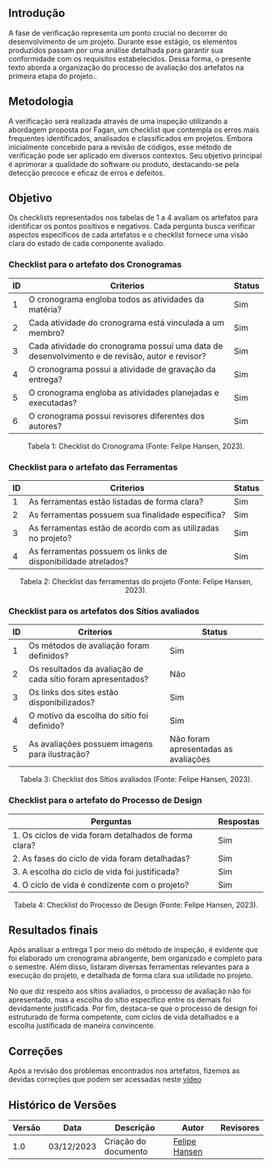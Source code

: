 ## Introdução 
A fase de verificação representa um ponto crucial no decorrer do desenvolvimento de um projeto. Durante esse estágio, os elementos produzidos passam por uma análise detalhada para garantir sua conformidade com os requisitos estabelecidos. Dessa forma, o presente texto aborda a organização do processo de avaliação dos artefatos na primeira etapa do projeto..

## Metodologia

A verificação será realizada através de uma inspeção utilizando a abordagem proposta por Fagan, um checklist que contempla os erros mais frequentes identificados, analisados e classificados em projetos. Embora inicialmente concebido para a revisão de códigos, esse método de verificação pode ser aplicado em diversos contextos. Seu objetivo principal é aprimorar a qualidade do software ou produto, destacando-se pela detecção precoce e eficaz de erros e defeitos. 


## Objetivo

Os checklists representados nos tabelas de 1 a 4 avaliam os artefatos para identificar os pontos positivos e negativos. Cada pergunta busca verificar aspectos específicos de cada artefatos e o checklist fornece uma visão clara do estado de cada componente avaliado.

### Checklist para o artefato dos Cronogramas

| ID |  Criterios  | Status |                           
| ------------------------    | -----------------------------| ----------------|
| 1 | O cronograma engloba todos as atividades da matéria? |       Sim      | 
| 2 | Cada atividade do cronograma está vinculada a um membro? |       Sim      |
| 3 | Cada atividade do cronograma possui uma data de desenvolvimento e de revisão, autor e revisor? |       Sim      |
| 4 | O cronograma possui a atividade de gravação da entrega? |       Sim      |
| 5 | O cronograma engloba as atividades planejadas e executadas? |       Sim      |
| 6 | O cronograma possui revisores diferentes dos autores? |       Sim      |


<div style="text-align: center">
    <p> Tabela 1: Checklist do Cronograma (Fonte: Felipe Hansen, 2023).</p>
</div>

### Checklist para o artefato das Ferramentas

| ID |  Criterios  | Status |                             
| ------------------------ | ----------------------------- | ------------ |
| 1 | As ferramentas estão listadas de forma clara? |       Sim      | 
| 2 | As ferramentas possuem sua finalidade específica? |       Sim      |
| 3 | As ferramentas estão de acordo com as utilizadas no projeto? |       Sim      |
| 4 | As ferramentas possuem os links de disponibilidade atrelados? |       Sim      |

<div style="text-align: center">
    <p> Tabela 2: Checklist das ferramentas do projeto (Fonte: Felipe Hansen, 2023).</p>
</div>

### Checklist para os artefatos dos Sítios avaliados
| ID |  Criterios  | Status |                             
| ------------------------ | ----------------------------- | -------- |
| 1 | Os métodos de avaliação foram definidos? |       Sim      | 
| 2 | Os resultados da avaliação de cada sítio foram apresentados? |       Não      |
| 3 | Os links dos sites estão disponibilizados? |       Sim      |
| 4 | O motivo da escolha do sítio foi definido? |       Sim      |
| 5 | As avaliações possuem imagens para ilustração? |       Não foram apresentadas as avaliações      |

<div style="text-align: center">
    <p> Tabela 3: Checklist dos Sítios avaliados (Fonte: Felipe Hansen, 2023).</p>
</div>


### Checklist para o artefato do Processo de Design
| Perguntas                  |Respostas                   |                                 
| ------------------------ | -----------------------------
| 1. Os ciclos de vida foram detalhados de forma clara? |       Sim      | 
| 2. As fases do ciclo de vida foram detalhadas? |       Sim      |
| 3. A escolha do ciclo de vida foi justificada? |       Sim      |
| 4. O ciclo de vida é condizente com o projeto? |       Sim      |

<div style="text-align: center">
    <p> Tabela 4: Checklist do Processo de Design (Fonte: Felipe Hansen, 2023).</p>
</div>

## Resultados finais

Após analisar a entrega 1 por meio do método de inspeção, é evidente que foi elaborado um cronograma abrangente, bem organizado e completo para o semestre. Além disso, listaram diversas ferramentas relevantes para a execução do projeto, e detalhada de forma clara sua utilidade no projeto. 

No que diz respeito aos sítios avaliados, o processo de avaliação não foi apresentado, mas a escolha do sítio específico entre os demais foi devidamente justificada. Por fim, destaca-se que o processo de design foi estruturado de forma competente, com ciclos de vida detalhados e a escolha justificada de maneira convincente.

## Correções

Após a revisão dos problemas encontrados nos artefatos, fizemos as devidas correções que podem ser acessadas neste [vídeo](https://youtu.be/rMQlnMOY-CU)

## Histórico de Versões

 Versão | Data       | Descrição                             | Autor                         | Revisores                         |
| ------ | ---------- | --------------------------------------- | ----------------------------- | ----------------------------- |
|    1.0   |   03/12/2023   |   Criação do documento |  [Felipe Hansen](https://github.com/FHansen98)| []()|
